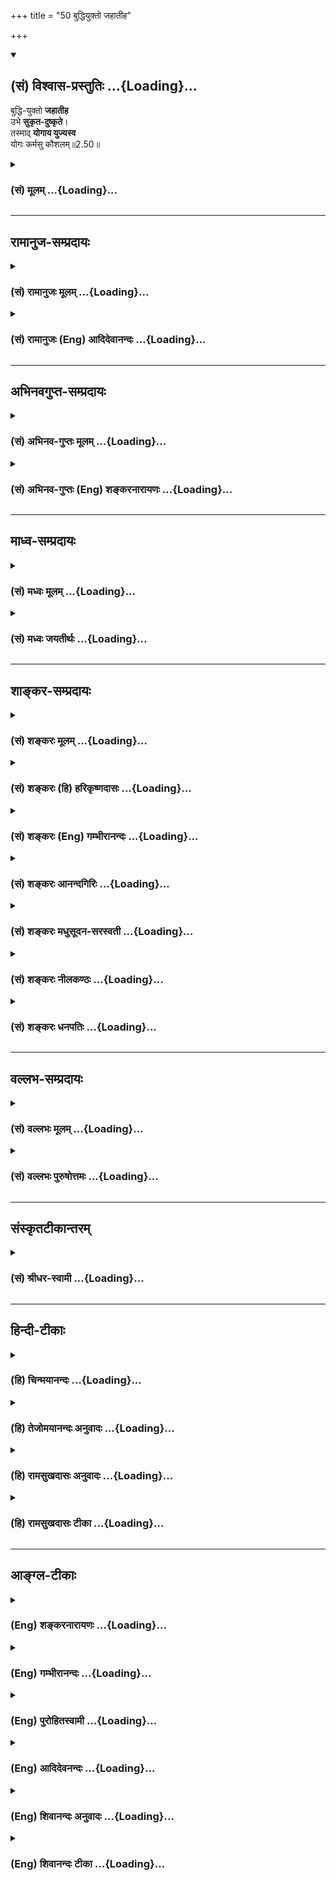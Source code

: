+++
title = "50 बुद्धियुक्तो जहातीह"

+++
<div class="js_include" newlevelforh1="2" title="(सं) विश्वास-प्रस्तुतिः" unfilled url="/purANam_vaiShNavam/mahAbhAratam/06-bhIShma-parva/03-bhagavad-gItA-parva/saMskRtam/vishvAsa-prastutiH/02_sAnkhya-yogaH_sarva-/50_buddhiyukto_jahAt.md">
<details open><summary><h2>(सं) विश्वास-प्रस्तुतिः ...{Loading}...</h2></summary>

बुद्धि-युक्तो **जहातीह**  
उभे **सुकृत-दुष्कृते**।  
तस्माद् **योगाय युज्यस्व**  
योगः कर्मसु कौशलम्॥2.50॥
</details>
</div>
<div class="js_include collapsed" newlevelforh1="3" title="(सं) मूलम्" unfilled url="/purANam_vaiShNavam/mahAbhAratam/06-bhIShma-parva/03-bhagavad-gItA-parva/saMskRtam/mUlam/02_sAnkhya-yogaH_sarva-/50_buddhiyukto_jahAt.md">
<details><summary><h3>(सं) मूलम् ...{Loading}...</h3></summary>

बुद्धियुक्तो जहातीह उभे सुकृतदुष्कृते।  
तस्माद्योगाय युज्यस्व योगः कर्मसु कौशलम्।।2.50।।
</details>
</div>


_________________
## रामानुज-सम्प्रदायः
<div class="js_include collapsed" newlevelforh1="3" title="(सं) रामानुजः मूलम्" unfilled url="/purANam_vaiShNavam/mahAbhAratam/06-bhIShma-parva/03-bhagavad-gItA-parva/saMskRtam/rAmAnujaH/mUlam/02_sAnkhya-yogaH_sarva-/50_buddhiyukto_jahAt.md">
<details><summary><h3>(सं) रामानुजः मूलम् ...{Loading}...</h3></summary>

।।2.50।। बुद्धियोगयुक्तः तु कर्म कुर्वाण उभे सुकृतदुष्कृते
अनादिकालसञ्चिते अनन्ते बन्धेहेतुभूते जहाति। तस्माद् उक्ताय बुद्धियोगाय
युज्यस्व। योगः कर्मसु कौशलं कर्मसु क्रियमाणेषु अयं बुद्धियोगः कौशलम्
अतिसामर्थ्यम् अतिसामर्थ्यसाध्यः इत्यर्थः।  

</details>
</div>
<div class="js_include collapsed" newlevelforh1="3" title="(सं) रामानुजः (Eng) आदिदेवानन्दः" unfilled url="/purANam_vaiShNavam/mahAbhAratam/06-bhIShma-parva/03-bhagavad-gItA-parva/saMskRtam/rAmAnujaH/english/AdidevAnandaH/02_sAnkhya-yogaH_sarva-/50_buddhiyukto_jahAt.md">
<details><summary><h3>(सं) रामानुजः (Eng) आदिदेवानन्दः ...{Loading}...</h3></summary>

2.50 He, who is established in evenness of mind in the performance of
actions, relinishes good and evil Karmas which have accumulated from
time immemorial causing bondage endlessly. Therefore acire this
aforesaid evenness of mind (Buddhi Yoga). Yoga is skill in action. That
is, this evenness of mind when one is engaged in action, is possible
through great skill, i.e., ability.

</details>
</div>


_________________
## अभिनवगुप्त-सम्प्रदायः
<div class="js_include collapsed" newlevelforh1="3" title="(सं) अभिनव-गुप्तः मूलम्" unfilled url="/purANam_vaiShNavam/mahAbhAratam/06-bhIShma-parva/03-bhagavad-gItA-parva/saMskRtam/abhinava-guptaH/mUlam/02_sAnkhya-yogaH_sarva-/50_buddhiyukto_jahAt.md">
<details><summary><h3>(सं) अभिनव-गुप्तः मूलम् ...{Loading}...</h3></summary>

।।2.52।। बुद्धियुक्त इति। उभे इति परस्परव्यभिचारं दर्शयति।
तस्माद्योगायेति। यथा हि सुकृतदुष्कृते नश्यतः +++(N दुष्कृते न नश्यतः)+++
तथाकरणमेव परमं कौशलमिति भावः।  

</details>
</div>
<div class="js_include collapsed" newlevelforh1="3" title="(सं) अभिनव-गुप्तः (Eng) शङ्करनारायणः" unfilled url="/purANam_vaiShNavam/mahAbhAratam/06-bhIShma-parva/03-bhagavad-gItA-parva/saMskRtam/abhinava-guptaH/english/shankaranArAyaNaH/02_sAnkhya-yogaH_sarva-/50_buddhiyukto_jahAt.md">
<details><summary><h3>(सं) अभिनव-गुप्तः (Eng) शङ्करनारायणः ...{Loading}...</h3></summary>

2.50 Buddhiyuktah etc. Both indicates the mutual exclusion \[of the good
and bad actions\]. Therefore \[strive\] for Yoga etc. : Working in that
manner alone constitutes the supreme proficiency, by \[working\] in
which manner the good action and the bad action perish. This is the idea
here.

</details>
</div>


_________________
## माध्व-सम्प्रदायः
<div class="js_include collapsed" newlevelforh1="3" title="(सं) मध्वः मूलम्" unfilled url="/purANam_vaiShNavam/mahAbhAratam/06-bhIShma-parva/03-bhagavad-gItA-parva/saMskRtam/madhvaH/mUlam/02_sAnkhya-yogaH_sarva-/50_buddhiyukto_jahAt.md">
<details><summary><h3>(सं) मध्वः मूलम् ...{Loading}...</h3></summary>

।।2.50।। ज्ञानफलमाह बुद्धियुक्त इति। सुकृतमप्यप्रियं मानुष्यादिफलं जहाति
न बृहत्फलमुपासनादिनिमित्तम्। न हास्य कर्म क्षीयते बृ.उ.1।4।15
अविदित्वाऽस्मिल्ँ लोके जुहोति यजते तपस्तप्यते बहूनि
वर्षसहस्राण्यन्तवदेवास्य तद्भवति बृ.उ.3।8।10 इत्यादिश्रुतिभ्यः। अतः
कर्मक्षयश्रुतिरज्ञानिविषया सर्वत्र। उभयक्षयश्रुतिरप्यनिष्टविषया।
नहीष्टपुण्यक्षये किञ्चित्प्रयोजनम्। न चेष्टनाशो ज्ञानिनो युक्तः।  
इष्टाश्च केचिद्विषयाः स यदि पितृलोककामो भवति सङ्कल्पादेवास्य पितरः
समुत्तिष्ठन्ति छां.उ.8।2।1प्रजापतेः सभां वेश्म प्रपद्ये यशोऽहं भवामि
ब्राह्मणानां छां.उ.8।14।1 स्त्रीभिर्वा यानैर्वा  
  
छां.उ.8।12।3 अस्माद्ध्येवात्मनो यद्यत्कामयते तत्तत्सृजते बृ.उ.1।4।15
कामान्नी कामरूप्यनुसञ्चरन् तै.उ.3।10।5 स एकधा भवति छां.उ.7।26।2
इत्यादिश्रुतिभ्यः। बहुत्वेऽप्यात्मसुखस्य पुनरिष्टत्वात्कर्मसुखेन विरोधः
अनुभवशक्तिश्चेश्वरप्रसादात् श्रुतेश्च।  
न च शरीरपातात् पूर्वमेव। स तत्र पर्येति छां.उ.8।12।3
एतमानन्दमयमात्मानमुपसंक्रम्य तै.उ.3।10।5 इत्याद्युत्तरत्र श्रवणात्। न
चैकीभूत एव ब्रह्मणा सः। मग्नस्य हि परेऽज्ञाने किं दुःखतरं भवेत्
इत्यादिनिन्दनान्मोक्षधर्मे। परिहारे पृथग्भोगाभिधानाच्च शुकादीनां
पृथग्दृष्टेश्चजगद्व्यापारवर्जं ब्र.सू.4।4।17
इत्यैश्वर्यमर्यादोक्तेश्चइदं ज्ञानमुपाश्रित्य मम साधर्म्यमागताः 14।3 इति
च। उपाधिनाशे नाशाच्च प्रतिबिम्बस्य।  
न चैकीभूतस्य पृथग्ज्ञाने मानं पश्यामः। आसं दुःखी नासमिति
ज्ञानविरोधाच्चेश्वरस्य। अनेन रूपेणेति च भेदाभावात्। न च प्रतिबिम्बस्य
बिम्बैक्यं लोके पश्यामः। उपाधिनाशे मानं वा। मग्नस्य हि परेऽज्ञाने इति
दुःखात्मकत्वोक्तेश्च। यावदात्मभावित्वात्৷৷. ब्र.सू.2।3।30
इत्युपाधिनित्यताभिधानाच्च। अतोऽनन्यवचनं प्रतीयमानमप्यौपचारिकम्।  
दृष्टाश्च ते भगवतो भिन्ना नारदेन। प्रतिशाखं च स एकधा छां.उ.7।26।2
इत्यादिषु भेदेन प्रतीयन्ते। विरोधे तु युक्तिमतामेव बलंवत्त्वम्।
युक्तयश्चात्रोक्ताःमग्नस्य हि इत्यादयः। अतो जले जलैकीभाववदेकीभावः। उक्तं
च यथोदकं शुद्धे शुद्धं कठो.4।15 यथा नद्यः मुं.उ.3।2।8 इत्यादौ।
तत्राप्यन्योन्यात्मत्वे वृद्ध्यसम्भवः। अस्ति चेषत्समुद्रेऽपि द्वारि।
महत्त्वादन्यत्रादृष्टिः। ता एवापो ददौ तस्य च ऋषिः शंसितव्रतः इति
महाकौर्मे। समर्थानां भेदज्ञानाच्च। नैव तत्प्राप्नुवन्त्येते
ब्रह्मेशानादयः सुराः। यत्ते पदं ते कैवल्यम् इति निषेधाच्च नारदीये।
सविचारश्च निर्णयः कृतो मोक्षवर्मेषु। बलवांश्च सविचारो निर्णयो
वाक्यमात्रात्।  
अतो यत्र नान्यत्पश्यति छां.7।24।1 इत्याद्यपि तदधीनसत्तादिवाचि। अन्यथा
कथमैश्वर्यादि स्यात्। न च तन्मायामयमित्युक्तम्। अन्यथा कथं तत्रैव स एकधा
इत्यादि ब्रूयात्। न चन ह वै सशरीरस्य छां.उ.8।12।1 इत्यादिविरोधः।
वैलक्षण्यात्तच्छरीराणाम्। अभौतिकानि हि तानि नित्योपाधिविनिर्मितानि
ईश्वरशक्त्या। तथा चोक्तम्शरीरं जायते तेषां षोडश्या कलयैव हि इति
नारायणरामकल्पे।  
वदन्ति च लौकिकाद्वैलक्षण्येऽभावशब्दंअप्रहर्षमनानन्दंसुखदुःखबाह्यः
इत्यादिषु। निरुक्त्यभावाच्च न तानि शरीराणि। तथा हि श्रुतिः
अशारीति्ँहितच्छरीरमभवत्। नहि तानि शीर्णानि भवन्तिसर्गेऽपि नोपजायन्ते
प्रलये न व्यथयन्ति च 14।2 इति वचनात्। साम्यात्प्रयोगः।
प्रयोगाच्चअनिन्द्रिया अनाहारा अनिष्पन्दाः
सुगन्धिनः। म.भा.12।337।29देहेन्द्रियासुहीनानां वैकुण्ठपुरवासिनाम्
भाग.7।1।34 इत्यादिदृष्टदेहेष्वेव। न चैषाऽन्या गौणी मुक्तिःबहुनाऽत्र
किमुक्तेन यावच्छ्वेतं न गच्छति। योगी तावन्न मुक्तः स्यादेष शास्त्रस्य
निर्णयः इत्यादित्यपुराणे तदन्यमुक्तिनिषेधात्।  
ये त्वत्रैव भगवन्तं विशन्ति तेऽपि पश्चात्तत्रैव यान्ति। योग्यत्वं चात्र
विवक्षितम्। युधिष्ठिरप्रश्ने इतरनिन्दनाच्च। सायुज्यं य ग्रहवत्।
तदुक्तेश्चभुञ्जते पुरुषं प्राप्य यथा देवग्रहादयः। तथा मुक्तावुत्तमायां
बाह्यान्भोगांस्तु भुञ्जते इति नारायणाष्टाक्षरकल्पे। अतोऽनिष्टस्यैव
वियोगः सोऽस्त्येव सर्वात्मना। अदुःखम्सर्वदुःखविवर्जिताः अशोकमहिम्।
बृ.उ.5।10यत्र गत्वा न शोचन्ति इत्यादिभ्यः विशेषवचनाभावाच्च।  
येषां त्वीषद्दृश्यते न सायुज्यं प्राप्ताः। सामीप्याद्येव तेषाम्। अतः
प्रारब्धकर्मशेषभावात्। तद्भुक्त्वा सायुज्यं गच्छन्ति।
तच्चोक्तम्सङ्कर्षणादयः सर्वे स्वाधिकारादनन्तरम्। प्रविशन्ति परं देवं
विष्णुं नास्त्यत्र संशयः इति व्यासयोगे। अतोऽनिष्टस्य सर्वात्मना
वियोगः। परब्रह्मत्वमिच्छामि परब्रह्मञ्जनार्दन इत्यादिना ब्रह्मादिभिरपि
प्रार्थितत्वात्। न मोक्षसदृशं किञ्चिदधिकं वा सुखं क्वचित्। ऋते
वैष्णवमानन्दं वाङ्मनोगोचरं महत् इत्यादेश्च। ब्रह्मादिपदादप्यधिकतमं सुखं
मोक्षं इति सिद्धम्। अतो योगाय युज्यस्व। ज्ञानोपायाय। तद्धि कर्मकौशलम्।  

</details>
</div>
<div class="js_include collapsed" newlevelforh1="3" title="(सं) मध्वः जयतीर्थः" unfilled url="/purANam_vaiShNavam/mahAbhAratam/06-bhIShma-parva/03-bhagavad-gItA-parva/saMskRtam/madhvaH/jayatIrthaH/02_sAnkhya-yogaH_sarva-/50_buddhiyukto_jahAt.md">
<details><summary><h3>(सं) मध्वः जयतीर्थः ...{Loading}...</h3></summary>

।।2.50।। बुद्धियुक्तः प्रेक्षावान् काम्यं सुकृतं दुष्कृतं च जह्यादिति
योगस्वरूपनिरूपणपरतां निराकर्तुमाह **ज्ञाने**ति। कथं कर्मणो
ज्ञानादतीवावरत्वमित्यतः काम्यकर्मिणः कृपणाः दीनाः इमं लोकं हीनतरं वा
विशन्ति मुं.उ.1।2।10 इत्युक्तम् तथापि कथं दूरेणावरमित्यपेक्षायां
कर्मफलाद्विलक्षणं ज्ञानफलमाहेत्यर्थः। प्रतीतेऽर्थेनुपपत्तिं तूत्तरत्र
दर्शयिष्यति। अत्र दुष्कृतवत्सुकृतस्यापि सर्वात्मना हानं प्रतीयते
तत्सङ्कोचेन व्याचष्टे **सुकृत**मिति। अप्रियं सुकृतं कीदृशं इत्यत आह 
**मानुष्ये**ति। व्यावर्त्यमाह **ने**ति। बृहत्  
  
प्राङ्मुक्तेर्ज्ञानादिगुणवृद्धिलक्षणं तदनन्तरं चानन्दवृद्धिरूपं फलं यस्य
तत् बृहत्फलं तथाभूतं सुकृतमेव नास्ति कारणाभावादित्यत आह **उपासने**ति।
आदिपदेन निवृत्तं कर्म। कुतः सङ्कोच इत्यत आह **न हास्ये**ति। यजते ददाति
तप्यतेऽनेनेति शेषः। अत्राविदित्वेति विशेषणाज्ज्ञानिनः सुकृताक्षयः
प्रतीयते। उत्तरत्र वाऽस्याः श्रुतेरुपयोगः। ननु नास्त्यकृतः कृतेन
मुं.उ.3।2।12 इत्यादिश्रवणात्सत्प्रतिपक्षा एताः श्रुतय इत्यत आह **अत**
इति। विशेषश्रुतेर्बलवत्त्वादिति भावः। श्रुतिः श्रवणम्। क्षीयन्ते चास्य
कर्माणि मुं.उ.2।2।8 इति ज्ञानिनोऽपि कर्मक्षयः प्रतीयत इति चेत् न
निरवकाशश्रुतिविरोधेनास्य दुष्कृतविषयत्वात्। तदा विद्वान्पुण्यपापे विधूय
मुं.उ.3।1।2 इति ज्ञानिनोऽपि उभयक्षयश्रुतिरस्तीत्यत आह **उभये**ति।
उक्तैव युक्तिः। युक्तिविरुद्धं च ज्ञानिनः सर्वसुकृतहानम्। तथा हि
उपासनादिजनितं सुकृतं ज्ञानिनः किमिष्टं उतानिष्टम्। आद्ये किं तदिच्छया
क्षीयते उत ज्ञानस्वभावात् आद्यं दूषयति **नही**ति। येन ज्ञानी
तत्क्षयमिच्छेत् इति शेषः। द्वितीयं निराकरोति **न चे**ति।
ज्ञानस्यापुरुषार्थताप्रसङ्गादिति भावः नान्त्यः अनिष्टत्वे कारणाभावात्।  
निष्फलत्वादनिष्टमित्यत आह **इष्टा**श्चेति। केचिदित्यलौकिकाः।
मुक्तावलौकिका विषया इष्टा भवन्ति। तत्प्राप्तिः सुकृतफलमिति भावः। मुक्तो
विषयानिच्छतीत्येतत्कुतः इत्यत आह  **स यदी**ति। यज्ञो यशस्वी।
ब्राह्मणानां सकाशात्। मुक्तो यद्यत्कामयते तत्कर्मास्मात्परमात्मनः सृजते।
इष्टविषयप्राप्तिः सुकृतफलमित्येतदपि अनया श्रुत्योच्यते। उपासनादिकमेव
ज्ञानी करोति। कृतेन वा सुकृतं न जायते इत्येतदप्यनया निराकृतम्। ननु
मुक्तः किमर्थं विषयानिच्छेत् न तावत्सुखार्थम्
ज्ञानेनावरणरूपाविद्यानिवृत्तौ आत्मनः स्वरूपसुखस्य व्यक्तत्वात्।
पृथक्सुखस्यानङ्गीकारात्। नापि दुःखनिवृत्त्यर्थम् अविद्यानिवृत्त्यैव
तत्सिद्धेरिति। मैवम् नाविद्यैवात्मस्वरूपावरणम् किन्त्वीश्वरेच्छाऽपि। तथा
च वक्ष्यति। तथा च ज्ञानेनाविद्यायां निवृत्तायामशेषानिष्टनिवृत्तिर्भवति।
स्वरूपसुखं च बहुतरं व्यज्यते। न तु सर्वम्। ज्ञानोत्तरमनुष्ठितेन
निवृत्तकर्मणा प्रसन्नः परमेश्वरो मुक्तौ विषयानुत्पाद्य तद्भोगेन
ज्ञानानभिव्यक्तमपि स्वरूपसुखं व्यक्तीकरोति। अत्र च भाष्यकृतैव तत्र तत्र
प्रमाणान्युक्तानि। अनेनैवाभिप्रायेण श्रुत्यादिषु
मुक्तैर्ज्ञानमात्रसाध्यत्वं ज्ञानकर्मसमुच्चयसाध्यत्वं चोच्यते। ननु
ज्ञानमात्रसाध्यं यत्स्वरूपसुखं तदेव बहुतरमस्ति अतः
कर्मसाध्यविषयभोगाभिव्यङ्ग्यसुखाङ्गीकारः किमर्थं इत्यत आह
**बहुत्वेऽपी**ति। कर्मसुखेऽङ्गीकृत इति शेषः। शरीरेन्द्रियरहितस्य
मुक्तस्य कथं विषयानुभवे शक्तिः इत्यत आह **अनुभवे**ति। तदुक्तंब्राह्मेण
जैमिनिः ब्र.सू.4।4।6 इति। किञ्च कामरूप्यनुसञ्चरन् तै.उ.3।10।5
इत्यादिलीलाविग्रहग्रहणश्रुतेश्च मुक्तस्य विषयानुभवो युज्यत इत्याह
**श्रुतेश्चे**ति।  
ननु यदेतदुदाहृतासु श्रुतिषु विषयेच्छादिकं श्रूयते
तच्चरमशरीरपातात्पूर्वकालीनं किं न स्यात् इत्यत आह **न चे**ति।
अस्माच्छरीरादुत्थाय ৷৷. स तत्र पर्येति छा.उ.8।12।3 अस्माल्लोकात्प्रेत्य
৷৷. एतमानन्दमयमात्मानं तै.उ.3।10।5 इत्याद्युत्तरत्र श्रवणात्। इत्यादीति
क्रियाविशेषणम्। अद्वैतवादिनस्त्वाहुः ब्रह्मैकमेव तत्त्वम्।
तदेवोपाधिभेदभिन्नं जीवभावं प्रतिपद्यते गगनमिव घटाद्युपाधिभिन्नं
घटाकाशादित्वम्। तत्र यस्य जीवस्य ज्ञानं उत्पन्नं स ब्रह्मणैकीभवति घटनाशे
इव महाकाशेनेति। तत्रैके जीवब्रह्मभेदस्योपाधेश्च मिथ्यात्वं मन्यन्ते।
अन्ये च सत्यत्वम्। यदा च स ज्ञानी ब्रह्मणैकीभूतस्तदा सकलस्य
क्रियाकारकलक्षणफलभेदस्य प्रविलयात्कुतो विषयभोगः यदर्थं सुकृतस्यावस्थानं
इति तद्दूषयति **न चे**ति। एवशब्देन भेदाभेदौ निराकरोति। परमात्मानमासाद्य
तद्भूता यतयोऽमलाः। अमृतत्वाय कल्पन्ते न निवर्तन्ति वा विभो
म.भा.12।301।78 इति भीष्मेण तस्मिन्भूतास्तद्भूता इत्यभिप्रायेणोक्ते
मुक्तास्तद्ब्रह्मैव भूता इत्यर्थान्तरमाशङ्क्य युधिष्ठिरेणआजन्ममरणं वा ते
स्मरन्त्युत वा वाऽनघ म.भा.12।301।80 इति विकल्प्य पृष्टम्। यदि ज्ञानिनो
मुक्तौ ब्रह्मणैकीभवन्ति तदैवं वाच्यम् किं ते संसारानुभूतं दुःखं स्मरन्ति
उत न इति। आद्यस्य दूषणमुक्तम् मोक्षे दोषो महानेषः प्राप्य सिद्धिं
गतानृषीन्। यदि तत्रैव विज्ञाने वर्तन्ते यतयः परे। म.भा.12।301।82 पूर्वं
सिद्धिं गतानृषीन्प्राप्य परेऽपि यतयो यदि तत्र मुक्त्तौ विज्ञाने
विज्ञानेन प्रागनुभूतदुःखस्मरणेन युक्ता वर्तन्ते तर्हि मोक्षे महानेषः
प्रसिद्धो दोष इति। दोषं च भाष्यकारः स्फुटीकरिष्यति। द्वितीयोऽपि दूषितः
**मग्नस्ये**ति। पूर्वानुभूतस्मरणाद्यभावे परेऽज्ञाने मग्नस्य चेतनस्य
दुःखतरं दुःखातिशयो न भवेत्किं भवेदेव। तदेवं मोक्षधर्मेऽस्य पक्षस्य
निन्दितत्वान्न ज्ञानी ब्रह्मणैकीभूत इत्यर्थः। ननु पूर्वपक्षस्थेन  
  
युधिष्ठिरेण निन्दितत्वेऽपि कथं भीष्माचार्येणोक्तमसत्स्यात् परिहारे
तदुक्तदोषस्योद्धारसम्भवादित्यत आह **परिहार** **इ**ति। न मयैतदुक्तं
किन्तु त्वमन्यथा गृहीत्वा दूषितवानसीत्याशयेन परिहारे भीष्मेण परमात्मनः
पृथक्त्वेन मुक्तानां भोगाभिधानाच्च न ज्ञानी ब्रह्मणैकीभूत इत्यर्थः। तथा
हि भीष्मवचनम् तथापि अत्रापि तत्त्वं परमं शृणु सम्यङ्मयेरितम्। ৷৷.
इन्द्रियाणि च बुध्यन्ते स्वदेहं देहिनो नृप।। करणान्यात्मनस्तानि सूक्ष्मः
पश्यति तैस्तु सः म.भा.12।301।8586 इति।। यद्यपीदं दुर्बोधं तथापि स्वः
स्वरूपभूतो देहो यस्य तं स्वदेहं परमात्मानं मुक्तमन्यान्देहान्विषयांश्च
मुक्तस्य इन्द्रियाणि बुध्यन्ते। किं तानि कर्तॄणि नेत्याह **करणानी**ति
कस्तर्हि पूर्वार्धस्यार्थः इत्यत उक्तम् **सूक्ष्म इति**। इतश्च न
ज्ञानिनो ब्रह्मैक्यमित्याह **शुकादीना**मिति। अनेन वाक्यत्रयेण
मुक्तानां ब्रह्मभेदे क्रमेण प्रत्यक्षानुमानागमा उपन्यस्ताः। तत्र
प्रत्यक्षं न बाधकम्। शुकादयो यद्यपि
ज्ञानिनस्तथापीदानीमविनष्टोपाधित्वात्तन्निमित्तभेदवत्तया दृश्यन्ते।
प्रारब्धकर्मक्षयादुपाधिनाशे ब्रह्मैव संवृता भूताः न पृथक् द्रक्ष्यन्त
इत्यत आह **उपाधिनाशे** **इ**ति। जीवास्तावद्ब्रह्मणः प्रतिबिम्बा इति
समर्थितम् तत्र यदि तदीयस्योपाधेर्नाशोऽङ्गीक्रियते तदा तेषां नाशः
प्रसज्यते। दर्पणाद्युपाधिनाशे मुखादिप्रतिबिम्बस्य नाशदर्शनादित्यर्थः।  
यच्चोक्तं शुकादयोऽविनष्टोपाधित्वाद्ब्रह्मणः पृथक् दृश्यन्त इति
तदसदित्याह **न चे**ति। वस्तुत एकीभूतस्योपाधिनाऽपि पृथक्ज्ञाने न मानं
पश्यामः। गगनादिदृष्टान्तस्यासम्मतत्वात् सत्योपाधिभेदमतस्य चेदं दूषणम्।
किञ्चोपाधिक एव जीवब्रह्मणोर्भेदः वास्तवं त्वैक्यमिति वदन्प्रष्टव्यः किं
ब्रह्म निर्दुःखं स्वरूपमेवानुसन्धत्ते न जीवगतं दुःखं तत्तु जीव
एवानुसन्धत्त इति पक्षः उत तदपीति। आद्यं दूषयति **न चैकीभूतस्ये**ति।
हस्तपादाद्युपाधिभेदेऽपि भोक्तुरेकत्वदर्शनादिति भावः। द्वितीयं निराकरोति
**आस**मिति लङत्र सर्वकालोपलक्षणार्थः। जीवरूपेण दुःख्यासं स्वरूपेण तु
नेति व्यवस्थयाऽनुसन्धानान्न विरोध इत्यत आह **अनेने**ति। इति च
युक्तमिति शेषः। कुतः इत्यत आह **भेदे**ति। उपाधेरभेदकत्वस्योक्तत्वादिति
भावः। अपरे तु ब्रह्मणैक्यमापन्नस्य मुक्तस्य पूर्वदुःखानुस्मरणमस्ति न वा
नेतिपक्षेमग्नस्य हि इत्युक्तो दोषः। आद्ये किमसौ पृथक् स्मरति उत
ब्रह्मात्मक एव। प्रथमस्य दूषणं **न चैकीभूतस्ये**ति द्वितीयस्य
**आसं** इत्यादीनि व्याचक्षते। अनेनमोक्षे दोषो महानेषः इत्युक्तो दोषः
प्रदर्शितो भवति। ननुउपाधिनाशे नाशाच्च प्रतिबिम्बस्य इति यदुक्तं तदसत्
भेदे हि बिम्बप्रतिबिम्बयोरेतत्स्यात्न चैवं किन्तु बिम्बमेव प्रतिबिम्बं
तदेवेदमिति प्रत्यभिज्ञानात्। नेक्षेतोद्यन्तमादित्यं नास्तं यान्तं कदाचन।
नोपरक्तं न वारिस्थं न मध्यनभसो गतम् मनुः4।38 इति स्मृतावुद्यदादाविव
वारिस्थ प्रतिबिम्बेऽपि आदित्यशब्दप्रयोगदर्शनात्। भेदस्तु
दर्पणाद्युपाधिकृतः। तथाचोपाधिनाशे भेद एव नश्यति प्रतिबिम्बस्य कुतो नाशः
एवं जीवस्यापीत्याशङ्क्य प्रत्यभिज्ञानं तावदसिद्धमित्याह **न चे**ति। न
पश्यामो न प्रत्यभिजानीमः प्रत्युत प्रत्यग्भावादिना तयोर्भेदमेव पश्याम
इति चार्थः। यच्चोक्तंजीवब्रह्मणोर्बिम्बप्रतिबिम्बयोरौपाधिको भेदः इति
तन्नास्माकमनिष्टम्। किन्तु परस्यैव। जीवोपाधिनाशे प्रमाणाभावेन
नित्यत्वात्तन्निमित्तस्यापि भेदस्य मुक्तौ स्थितेरित्याशयवानाह
**उपाधिनाश** इति। न पश्याम इत्यनुवर्तते। न केवलं उपाधिनाशे प्रमाणाभावः
किन्तु तन्नाशाङ्गीकारे बाधकमस्तीत्याह **मग्नस्ये**ति। उपाध्यभावे
स्मरणादिविलोपात्। न केवलमेतावत् उपाधिनित्यत्वे प्रमाणं चास्तीत्याह
**यावदि**ति। अस्तु तर्हि उदाहृतस्मृतिवाक्यं बिम्बप्रतिबिम्बयोरैक्ये
प्रमाणमित्यत आह **अत** इति प्रत्यक्षेण भेदस्य प्रतीयमानत्वात्।
प्रतीयमानमपीत्यनेन प्रत्यभिज्ञायामिव वचनस्वरूपेऽपि न विवादोऽस्तीत्याह
वारिस्थमिति। न परस्य मुख्यं सम्भवतीत्यनौपचारिकैः सह पाठेऽपि
बाधकवशादौपचारिकतब्रह्मज्ञानेन वा मुक्तिः इत्यादौ दृष्टमिति। एवंशुकादीनां
इत्युक्तं प्रत्यक्षमुपपादितम्।  
अधुनाऽऽस्तां तावदुपपादनसापेक्षं प्रत्यक्षं तन्निरपेक्षं चास्तीत्याह
**दृष्टा**श्चेति। ते निवृत्तसकलकर्माणो मुक्ताः। एतच्च मोक्षधर्मे
स्पष्टमुक्तम् प्राङ्मुक्तेश्वरभेदे स्मृतिरुदाहृता श्रुतिं चोदाहरति
**प्रतिशाखमि**ति। ननु भेद इवाभेदेऽपिपरेऽव्यये सर्व एकीभवन्ति
इत्यादिवाक्यानि सन्ति तत्कथं निर्णयः इत्यतः सामान्यन्यायं तावदाह
**विरोधे** त्विति। बलवद्विरोधेन दुर्बलं बाध्यते इति भावः। ततः किं
प्रकृते इत्यत आह **युक्तय** इति। **अत्र** भेदपक्षे उपलक्षणमेतत्।
प्रत्यक्षानुकूल्यं च भेदवाक्यानां प्राबल्याय ग्राह्यम्।
तर्ह्येकीभवन्तीत्यस्य का गतिः इत्यत आह **अत** इति। उभयत्रैकीभाववादेन
तद्वादिवाक्यं गृह्यते। स्थानैक्यविषयमैक्यवाक्यमित्यर्थः। इयं च  
  
रूढलक्षणेति न प्रयोजनमन्वेषणीयमिति दृष्टान्तोक्तिः। न केवलमियं
गतिर्न्यायप्राप्ता किन्तु श्रौती चेत्याह **उक्तं चे**ति।
उदकेऽप्यैक्यादसम्मतो दृष्टान्त इत्यत आह **तत्रापी**ति। नास्त्येव
समुद्रे वृद्धिरनुपलम्भादित्यत आह **अस्ती**ति। समुद्रेऽपि वृद्धिरिति
शेषः। अनुपलम्भस्यासिद्धिमाह **द्वारी**ति। नदीनां द्वारि दृश्यते चेति
शेषः। अन्यत्र कुतो न दृश्यते इत्यत आह **महत्त्वादि**ति
सामुद्रस्योदकस्य महत्त्वात्। न केवलं वृद्धिलिङ्गादनुमानादुदकभेदः सिद्धः
किं तर्हि प्रत्यक्षादपीत्याह **ता** इति। या इन्द्रकमण्डलोरादाय
स्वकमण्डलूदके क्षिप्तास्ता एवापस्तस्येन्द्रस्य ददौ वसिष्ठ इति
महाकौर्मवचनात्समर्थानां वसिष्ठादीनां जले भेददर्शनाच्च। भेदादर्शने विभज्य
कथं दद्यादिति। इतश्च मुक्तभेदवाक्यमेव प्रबलम् अभेदनिषेधात्मकत्वादित्याह
**नैवे**ति। कैवल्यं सर्वोत्तमत्वम्। इतोऽपि भेदपक्षो बलवानिति वक्तुमाह
 **से**ति। पूर्वोत्तरपक्षबलाबलचिन्ता विचारः। निर्णयो
जीवेशभेदावधारणम्। बहवः पुरुषा ब्रह्मन् इत्यादिनेति शेषः। न हि
भिन्नयोर्मुक्तावभेदः सम्भवतीति भावः। ततः किमित्यत आह **बलवानि**ति।
निर्णयश्चेति सम्बन्धः। वाक्यमात्रादेकीभवन्तीत्यादेः।  
कथं तर्हि यत्रेत्यादिभूमलक्षणमुच्यते इत्यत आह **अत** इति
सविचारनिर्णयविरोधादेव। विद्यमानस्याप्यन्यस्य भगवदधीनसत्तादित्ववाचि।
इतश्चैवमित्याह **अन्यथे**ति। यद्यन्यदेव न स्यात्तर्हि कथमीश्वरस्य
सर्वेश्वरत्वसार्वज्ञादिकं श्रुत्यादिसिद्धं स्यात् मायामयमेव
तच्छ्रुत्यादावुच्यते इत्यत आह **न चे**ति। बाधकान्तरमाह **अन्यथे**ति।
यदि भूमाऽद्वितीयः स्यात् कथं तर्हि तज्ज्ञानान्याच्चय स एकधा छां.उ.7।26।2
इत्यादिभेदे श्रुतिर्ब्रूयात् न तद्भ्रूमज्ञानफलम् किन्तु
सगुणविद्योपासनफलमित्यत उक्तम् **तत्रैवे**ति भूमप्रकरण एव। ननु नारदेन
श्वेतद्वीपे भगवतो भिन्ना दृष्टास्ते मुक्ता एव न भवन्ति सशरीरत्वात्
सशरीराणामपि मुक्तत्वाङ्गीकारे न ह वै सशरीरस्य सतः
प्रियाप्रिययोरपहतिरस्ति छां.उ.8।12।1 इत्यादिश्रुतिविरोध इत्यत आह  **न
चे**ति। कुतो नेत्यत आह  **वैलक्षण्या**दिति। किं
तदस्मदादिशरीरेभ्यस्तेषां वैलक्षण्यं इत्यत आह **अभौतिकानी**ति
अजडानीत्यर्थः। तर्हि किमात्मकानि इत्यत आह **नित्योपा**धीति।
विकारित्वाद्विनाशः स्यादित्यत उक्तम् **ईश्वरशक्त्ये**ति। कुत एतदित्यत
आह **तथा चे**ति। नित्योपाधिरेव षोडशी कला। एतदुक्तं भवति यच्छ्रुतौ
सशरीरस्य दुःखानपहतिवचनं तत्कर्माधीनजडशरीराभिप्रायम् श्वेतद्वीपे नारदेन
दृष्टानि तु शरीराणि चिन्मयानि जडान्यपि न कर्माधीनानि अतो न दुःखकारणानि।
तथा च न तेषां सशरीराणामपि मुक्तत्वे श्रुतिविरोध इति।  
यदि मुक्ताः सशरीरास्तर्हि कथं तेषु अशरीरं वा व सन्तं न प्रियाप्रिये
स्पृशतः छा.उ.8।12।1 इति शरीराभाववचनमित्यत आह **वदन्ति चे**ति।
लौकिकाद्वैलक्षण्ये सति तद्वदत्रापीति शेषः।
इतश्चाशरीरत्वोक्तिर्युक्तेत्याह **निरुक्ती**ति। निरुक्तिलभ्यार्थस्य
तत्राभावादित्यर्थः। काऽसौ निरुक्तिरित्यतः प्रक्रियासम्पादनगौरवपरिहाराय
श्रुतिमेव तत्परां दर्शयति **तथाही**ति। अशारि शीर्णमभवदिति
हेतोस्तच्छरीरशब्दमभवदित्यर्थः। कथं निरुक्तिलभ्योऽर्थस्तेषु नास्ति इत्यत
आह **नही**ति। एवं तर्हि कथं तेषुशरीरं जायते तेषां इति शरीरशब्दप्रयोगः
इत्यत आह **साम्यादि**ति। अस्मदादिशरीरैः करचरणादिमत्त्वसाम्याद्गौण
इत्यर्थः। कुतोऽयमशरीरशब्दस्याभिप्रायः सर्वथा विग्रहराहित्यमेव किन्न
स्यात् इत्यत आह **प्रयोगाच्चे**ति। नारदादिभिर्दृष्टदेहेष्वेव
मुक्तेष्वेतद्वाक्यद्वये देहाभावप्रयोगादन्यथाऽनुपपत्त्याऽयमर्थः सिद्धः। न
केवलं सम्भवमात्रेणेति चार्थः। इत्यादीति क्रियाविशेषणम्। प्रयोगादित्यनेन
सम्बध्यते। सन्तु नारदेन दृष्टाः श्वेतद्वीपवासिनो मुक्ताः तथापि नास्माकं
प्रत्यक्षविरोधः यत एतेषां श्वेतद्वीपप्राप्तिरूपा निर्गुणमुक्तेरन्या गौणी
मुक्तिः। निर्गुणायामेव मुक्तौ वयमैक्यं ब्रूम इत्यत आह **न चे**ति।
श्वेतद्वीपप्राप्तिव्यतिरिक्तमुक्तिनिषेधादियमेव मुक्तिरित्यर्थः।  
ननु शिशुपालादयः श्वेतद्वीपगमनेन विनैवात्र भगवन्तं प्रविश्य मुच्यन्ते
तत्कथमेतत् इत्यत आह **ये त्वि**ति। ते न तदा मुच्यन्ते इति शेषः। तर्हि
कदेत्यत आह **तेऽपी**ति। ततो मुच्यन्त इति शेषः। ननुकेचिदत्रैव मुच्यन्ते
इत्याद्युक्त्वामहाज्ञाना गच्छन्ति क्षीरसागरम् इति महायोग्यतावतामेव
श्वेतद्वीपगमनोक्तेः कथमयं नियमः इत्यत आह **योग्यत्व**मिति। अत्र निवास
इति शेषः। अस्ति सर्वेषां श्वेतद्वीपप्राप्तिः। महाज्ञानत्वलक्षणं  
  
योग्यत्वं त्वत्र निवासे विवक्षितमित्यर्थः। नन्विदं वाक्यं
श्वेतद्वीपप्राप्तिं विना सगुणमुक्तिर्नास्तीत्येतत्परम्
निर्गुणमुक्तिस्त्वन्याऽस्तीत्यत आह **युधिष्ठिरे**ति। सायुज्यं
तावत्प्रसिद्धम् सैव निर्गुणमुक्तिः तत्रात्मनो ब्रह्मणैकत्वमित्यत आह
**सायुज्यं चे**ति। यथा ग्रहस्य पुरुषान्तरं प्रविश्य भोगः तथा
मुक्तस्येश्वरं प्रविश्य भोग एव सायुज्यं न त्वैक्यमित्यर्थः। कुत एतत्
सायुज्यशब्दसामर्थ्यादागमवाक्याच्चेत्याह **तदुक्ते**श्चेति। उत्तमायां
मुक्तौ सायुज्यलक्षणायामीश्वरं प्रविश्येति शेषः। ईश्वरानन्दव्युदासाय 
**बाह्या**निति। बाह्येष्वपि विभागो वचनान्तरादवसेयः।
सुकृतमप्यप्रियमित्यादिनोक्तमर्थमुपसंहरति **अत** इति। यथा सुकृतत्यागे
सङ्कोचस्तथाऽनिष्टत्यागेऽप्यस्ति किमिति जिज्ञासायामाह **स** इति।
प्राचुर्याभिप्रायाण्येतानि वचनानि किं न स्युः इत्यत आह **विशेषे**ति।  
सङ्कर्षणादयः समष्टिजीवास्तावन्मुक्ताः तेषां च बललक्ष्मणादिरूपेषु दुःखं
दृश्यते तदेव विशेषप्रमाणमित्यत आह **येषा**मिति। न सायुज्यं प्राप्ताः न
मुक्ता इत्यर्थः। सायुज्ययोग्यानां तदभावे मुक्त्यभावात्। तेषां
मुक्तत्वोक्तेस्तर्हि का गतिः इत्यत आह **सामीप्यादी**ति। मुक्तत्वोक्तौ
बीजमिति शेषः। कुतस्ते न मुक्ताः इत्यत आह **अत** इति।
दुःखदर्शनात्तद्धेतुभूतप्रारब्धकर्मभावान्न मुक्ताः। कदा तर्हि मुच्यन्ते
इत्यत आह **तदि**ति। अत्रागमसम्मतिमाह **तच्चोक्त**मिति।
सोऽस्त्येवेत्याद्युक्तमुपसंहरति  **अत** इति। तत्किमनिष्टनिवृत्तिमात्रं
मुक्तिः इत्यतोऽनुमानागमाभ्यां परमसुखं चेत्याह **परब्रह्मत्व**मिति।
मुक्तत्वं ब्रह्मादिभिर्दुःखहीनैरपि मोक्षे सक्तिस्तुत्यर्थमेतदिति न
ब्रह्मण एकान्तित्वविरोधः। समासान्तविधेरनित्यत्वाद्वाङ्मनोगोचरं
इत्युक्तम्। महत् इत्येतत्सुखं इत्यनेन सम्बध्यते।
**ब्रह्मादिपदादप्यधिकतममि**ति। ब्रह्मणो ब्रह्मपदादप्यधिकं शेषस्य
शेषपदादप्यधिकमित्यादि ज्ञेयम्।  
एवं ज्ञानफलप्रदर्शनत्वेन पूर्वार्धो व्याख्यातः। उक्तविधया
योगस्वरूपनिरुपणपरः किं न स्यात् इत्यतोऽस्मदुक्तार्थे तृतीयपादसङ्गतेः
अन्यथा तदसङ्गतेरित्यभिप्रेत्य तं पठति **अत** इति। न
दूरस्थहेतुपरामर्शोऽयमिति ज्ञापयितुं तस्मादिति पठितव्येअतः इत्युक्तम्।
ज्ञानस्य महाफलत्वात् **योगाय युज्यस्वे**ति कथं हेतुहेतुमद्भाव
इत्यतोयोगाय इत्येतद्व्याचष्टे **ज्ञाने**ति। ननुसमत्वं योग उच्यते 2।48
इति योगो व्याख्यातःयोगः कर्मसु कौशलम् इति पुनर्व्याख्यायते इत्यतः
स्तुतिरियं योगस्य क्रियत इति भावेनाह **तद्धी**ति। तद्योग इति शेषः।  

</details>
</div>


_________________
## शाङ्कर-सम्प्रदायः
<div class="js_include collapsed" newlevelforh1="3" title="(सं) शङ्करः मूलम्" unfilled url="/purANam_vaiShNavam/mahAbhAratam/06-bhIShma-parva/03-bhagavad-gItA-parva/saMskRtam/shankaraH/mUlam/02_sAnkhya-yogaH_sarva-/50_buddhiyukto_jahAt.md">
<details><summary><h3>(सं) शङ्करः मूलम् ...{Loading}...</h3></summary>

।।2.50।।  
  
**बुद्धियुक्तः** कर्मसमत्वविषयया बुद्ध्या युक्तः बुद्धियुक्तः सः
**जहाति** परित्यजति **इह** अस्मिन् लोके उभे **सुकृतदुष्कृते**
पुण्यपापे सत्त्वशुद्धिज्ञानप्राप्तिद्वारेण यतः **तस्मात्**
समत्वबुद्धि**योगाय युज्यस्व** घटस्व। **योगो** हि **कर्मसु कौशलम्**
स्वधर्माख्येषु कर्मसु वर्तमानस्य या सिद्ध्यसिद्ध्योः समत्वबुद्धिः
ईश्वरार्पितचेतस्तया तत् कौशलं कुशलभावः। तद्धि कौशलं यत्
बन्धनस्वभावान्यपि कर्माणि समत्वबुद्ध्या स्वभावात् निवर्तन्ते।
तस्मात्समत्वबुद्धियुक्तो भव त्वम्।।  
यस्मात्  
  

</details>
</div>
<div class="js_include collapsed" newlevelforh1="3" title="(सं) शङ्करः (हि) हरिकृष्णदासः" unfilled url="/purANam_vaiShNavam/mahAbhAratam/06-bhIShma-parva/03-bhagavad-gItA-parva/saMskRtam/shankaraH/hindI/harikRShNadAsaH/02_sAnkhya-yogaH_sarva-/50_buddhiyukto_jahAt.md">
<details><summary><h3>(सं) शङ्करः (हि) हरिकृष्णदासः ...{Loading}...</h3></summary>

।।2.50।। समत्वबुद्धिसे युक्त होकर स्वधर्माचरण करनेवाला पुरुष जिस फलको
पाता है वह सुन  
  
समत्वयोगविषयक बुद्धिसे युक्त हुआ पुरुष अन्तःकरणकी शुद्धिके और
ज्ञानप्राप्तिके द्वारा सुकृतदुष्कृतको पुण्यपाप दोनोंको यहीं त्याग देता
है इसी लोकमें कर्मबन्धनसे मुक्त हो जाता है। इसलिये तू समत्वबुद्धिरूप
योगकी प्राप्तिके लिये यत्न कर चेष्टा कर।  
क्योंकि योग ही तो कर्मोंमें कुशलता है अर्थात् स्वधर्मरूप कर्ममें लगे हुए
पुरुषका जो ईश्वरसमर्पित बुद्धिसे उत्पन्न हुआ सिद्धिअसिद्धिविषयक समत्वभाव
है वही कुशलता है।  
यही इसमें कौशल है कि स्वभावसे ही बन्धन करनेवाले जो कर्म हैं वे भी समत्व
बुद्धिके प्रभावसे अपने स्वभावको छोड़ देते हैं अतः तू समत्वबुद्धिसे युक्त
हो।  

</details>
</div>
<div class="js_include collapsed" newlevelforh1="3" title="(सं) शङ्करः (Eng) गम्भीरानन्दः" unfilled url="/purANam_vaiShNavam/mahAbhAratam/06-bhIShma-parva/03-bhagavad-gItA-parva/saMskRtam/shankaraH/english/gambhIrAnandaH/02_sAnkhya-yogaH_sarva-/50_buddhiyukto_jahAt.md">
<details><summary><h3>(सं) शङ्करः (Eng) गम्भीरानन्दः ...{Loading}...</h3></summary>

2.50 Listen to the result that one possessed of the wisdom of eanimity
attains by performing one's own duties: Buddhi-yuktah, possessed of
wisdom, possessed of the wisdom of eanimity; since one jahati, rejects;
iha, here, in this world; ubhe, both; sukrta-duskrte, virtue and vice
(righteousness and unrighteousness), through the purification of the
mind and acisition of Knowledge; tasmat, therefore; yujyasva, devote
yourself; yogaya, to (Karma-) yoga, the wisdom of eanimity. For Yoga is
kausalam, skilfulness; karmasu, in action. Skilfulness means the
attitude of the skilful, the wisdom of eanimity with regard to one's
success and failure while engaged in actions (karma) called one's own
duties (sva-dharma) with the mind dedicated to God. That indeed is
skilfulness which, through eanimity, makes actions that by their very
nature bind give up their nature! Therefore, be you devoted to the
wisdom of eanimity.

</details>
</div>
<div class="js_include collapsed" newlevelforh1="3" title="(सं) शङ्करः आनन्दगिरिः" unfilled url="/purANam_vaiShNavam/mahAbhAratam/06-bhIShma-parva/03-bhagavad-gItA-parva/saMskRtam/shankaraH/AnandagiriH/02_sAnkhya-yogaH_sarva-/50_buddhiyukto_jahAt.md">
<details><summary><h3>(सं) शङ्करः आनन्दगिरिः ...{Loading}...</h3></summary>

।।2.50।। पूर्वोक्तसमत्वबुद्धियुक्तस्य स्वधर्मानुष्ठाने प्रवृत्तस्य किं
स्यादित्याशङ्क्याह **समत्वेति।** बुद्धियुक्तः स्वधर्माख्यं
कर्मानुतिष्ठन्निति शेषः। बुद्धियोगस्य फलवत्त्वे फलितमाह **तस्मादिति।**
पूर्वार्धं व्याचष्टे **बुद्धीत्यादिना।** ननु समत्वबुद्धिमात्रान्न
पुण्यपापनिवृत्तिर्युक्ता परमार्थदर्शनवतस्तन्निवृत्तिप्रसिद्धेरिति तत्राह
**सत्त्वेति।** उत्तरार्धं व्याचष्टे **तस्मादिति।** स्वधर्ममनुतिष्ठतो
यथोक्तयोगार्थं किमर्थं मनो योजनीयमित्याशङ्क्याह **योगो हीति।** तर्हि
यथोक्तयोगसामर्थ्यादेव दर्शितफलसिद्धेरनास्था स्वधर्मानुष्ठाने
प्राप्तेत्याशङ्क्याह **स्वधर्माख्येष्विति।** ईश्वरार्पितचेतस्तया
कर्मसु वर्तमानस्यानुष्ठाननिष्ठस्य या यथोक्ता बुद्धिस्तत्तेषु कौशलमिति
योजना। कर्मणां बन्धस्वभावत्वात्तदनुष्ठाने बन्धानुबन्धः स्यादित्याशङ्क्य
कौशलमेव विशदयति **तद्धीति।** समत्वबुद्धेरेवं फलत्वे स्थिते
फलितमुपसंहरति **तस्मादिति।  
**

</details>
</div>
<div class="js_include collapsed" newlevelforh1="3" title="(सं) शङ्करः मधुसूदन-सरस्वती" unfilled url="/purANam_vaiShNavam/mahAbhAratam/06-bhIShma-parva/03-bhagavad-gItA-parva/saMskRtam/shankaraH/madhusUdana-sarasvatI/02_sAnkhya-yogaH_sarva-/50_buddhiyukto_jahAt.md">
<details><summary><h3>(सं) शङ्करः मधुसूदन-सरस्वती ...{Loading}...</h3></summary>

।।2.50।। एवं बुद्धियोगाभावे दोषमुक्त्वा तद्भावे गुणमाह इह कर्मसु
बुद्धियुक्तः समत्वबुद्ध्या युक्तो जहाति परित्यजति उभे सुकृतदुष्कृते
पुण्यपापे सत्त्वशुद्धिज्ञानप्राप्तिद्वारेण। यस्मादेवं
तस्मात्समत्वबुद्धियोगाय त्वं युज्यस्व घटस्य उद्युक्तो भव।  
  
यस्मादीदृशः समत्वबुद्धियोग ईश्वरार्पितचेतसः कर्मसु प्रवर्तमानस्य कौशलं
कुशलभावः यद्बन्धहेतूनामपि कर्मणां तदभावो  
  
मोक्षपर्यवसायित्वं च तन्महत्कौशलम्। समत्वबुद्धियुक्तः कर्मयोगः
कर्मात्मापि सन् दुष्कर्मक्षयं करोतीति महाकुशलः त्वं तु न कुशलो
यतश्चेतनोऽपि सन्सजातीयदुष्टक्षयं न करोषीति व्यतिरेकोऽत्र ध्वनितः। अथवा
इह समत्वबुद्धियुक्ते कर्मणि कृते सति सत्त्वशुद्धिद्वारेण बुद्धियुक्तः
परमात्मसाक्षात्कारवान्सन् जहात्युभे सुकृतदुष्कृते
तस्मात्समत्वबुद्धियुक्ताय कर्मयोगाय युज्यस्व। यस्मात्कर्मसु मध्ये
समत्वबुद्धियुक्तः कर्मयोगः कौशलं कुशलः। दुष्टकर्मनिवारणचतुर इत्यर्थः।  

</details>
</div>
<div class="js_include collapsed" newlevelforh1="3" title="(सं) शङ्करः नीलकण्ठः" unfilled url="/purANam_vaiShNavam/mahAbhAratam/06-bhIShma-parva/03-bhagavad-gItA-parva/saMskRtam/shankaraH/nIlakaNThaH/02_sAnkhya-yogaH_sarva-/50_buddhiyukto_jahAt.md">
<details><summary><h3>(सं) शङ्करः नीलकण्ठः ...{Loading}...</h3></summary>

।।2.50।। किञ्च **बुद्धीति।** बुद्धियुक्तः समत्वबुद्धियुक्तः योगाय
समत्वबुद्धियोगाय युज्यस्व घटस्व। योगः सिद्ध्यसिद्ध्योः समत्वबुद्धिः
कर्मसु बन्धकेष्वपि कौशलं बन्धनिवर्तकत्वसंपादनम्। ननु बुद्धियुक्तः
कर्मभिर्दुष्कृतं  
  
त्यजतुधर्मेण पापमपनुदति इति श्रुतेः सुकृतं तु
सजातीयत्वात्तैर्दुष्परिहरमिति कथमुभे सुकृतदुष्कृते जहातीत्युच्यते
सत्वशुद्धिज्ञानोत्पत्तिद्वारेति प्राञ्चः। अर्वाञ्चस्तु
दुष्कृतत्यागमुक्तरीत्याभ्युपेत्य फलत्यागात्सुकृतत्यागोऽपि कर्मयोगिनो
भवति। दुष्कृतफलवन्मोक्षप्रतिबन्धकतत्फलस्यानुत्पादात्। यत्तु
आपस्तम्बोक्ताम्रवृक्षनिदर्शनेन नान्तरीयकं सुकृतफलमुक्तं न
तत्फलत्वेनोपपद्यते नान्तरीयकत्वादेव। तस्मात्फलद्वारा मोक्षप्रतिबन्धके
क्रियमाणे एव सुकृतदुष्कृते कर्मयोगी जहाति ज्ञानी तु संचिते अपि ते
जहातीति तयोर्विशेषे इत्याहुः।  

</details>
</div>
<div class="js_include collapsed" newlevelforh1="3" title="(सं) शङ्करः धनपतिः" unfilled url="/purANam_vaiShNavam/mahAbhAratam/06-bhIShma-parva/03-bhagavad-gItA-parva/saMskRtam/shankaraH/dhanapatiH/02_sAnkhya-yogaH_sarva-/50_buddhiyukto_jahAt.md">
<details><summary><h3>(सं) शङ्करः धनपतिः ...{Loading}...</h3></summary>

।।2.50।। काम्यकर्मणोऽवरत्वमुक्त्वा निष्काम कर्मणः श्रैष्ठ्यमाह
समत्वबुद्धियुक्तः सत्त्वशुद्धिज्ञानप्राप्तिद्वारेणोभे पुण्यपापे त्यजति
साङ्ख्यबुद्धिर्युक्त इति वा तस्माद्योगाय समत्वलक्षणकर्मयागानुष्टानार्थ
षटस्व ज्ञानयोगप्राप्त्यर्थमिति वा। यस्माद्योगः समत्वलक्षणः कर्मसु
सर्वेषु कौशलं बन्धकानामपि तेषामीश्वरार्पितचेतस्तया
मोक्षपरत्वसंपादनचातुर्यं ज्ञानयोग इति वा। अस्मिन्पक्षे कर्मसु
ज्ञानप्रतिबन्धकेषु फलाभिसंधिं विहाय ज्ञानलाभचातुर्यमिति व्याख्येयम्।
तस्मात्समत्वयुक्तो भवेत्यर्थः।  

</details>
</div>


_________________
## वल्लभ-सम्प्रदायः
<div class="js_include collapsed" newlevelforh1="3" title="(सं) वल्लभः मूलम्" unfilled url="/purANam_vaiShNavam/mahAbhAratam/06-bhIShma-parva/03-bhagavad-gItA-parva/saMskRtam/vallabhaH/mUlam/02_sAnkhya-yogaH_sarva-/50_buddhiyukto_jahAt.md">
<details><summary><h3>(सं) वल्लभः मूलम् ...{Loading}...</h3></summary>

।।2.50।। एतद्बुद्धियोगयुक्त एव निर्द्वन्द्वो भवतीत्याह बुद्धियुक्त इति।
उभे पुण्यपापे स्वर्णलोहबन्धनतुल्ये इहैव जहाति। तस्माद्योगायोक्तस्वरूपाय
युक्तो भव। योगो हि कर्मसु कौशलं निर्बन्धनतावृत्तिसाधनमिति।
गुणाविष्करणम्।  

</details>
</div>
<div class="js_include collapsed" newlevelforh1="3" title="(सं) वल्लभः पुरुषोत्तमः" unfilled url="/purANam_vaiShNavam/mahAbhAratam/06-bhIShma-parva/03-bhagavad-gItA-parva/saMskRtam/vallabhaH/puruShottamaH/02_sAnkhya-yogaH_sarva-/50_buddhiyukto_jahAt.md">
<details><summary><h3>(सं) वल्लभः पुरुषोत्तमः ...{Loading}...</h3></summary>

  
  
।।2.50।। नन्वेवं बुद्धौ किं स्यात् इत्याशङ्क्याह बुद्धियुक्त इति।
बुद्ध्या युक्त इहैव उभे सुकृतदुष्कृते जहाति। अयमर्थः मयि बुद्ध्या युक्त
इह अस्मिन्नेव जन्मनि सुकृतफलं स्वर्गादि दुष्कृतफलं नरकं तत्साधने
सुकृतदुष्कृते त्यजति। सुकृतमुत्तमफलार्थं करोमि दुष्कृतं भ्रमाज्जातं
तत्फलभोगो मम भविष्यतीति न विचारयति। किन्तु यथा ईश्वरः प्रेरयति तथा
करोमीति करोति तेन भक्तसाधनत्वं भवतीत्यर्थः। यस्माद्बुद्ध्याऽहं प्रसन्नः
सन् भक्तिं ददामि तस्मात्त्वं योगाय म इति शेषः युज्यस्व यत्नं कुरु। ननु
योगोऽपि कृतिसाध्यत्वात् कर्म एवेति पूर्वोक्तमध्यपातित्वात् किं योगेन
इत्यत आह योग इति। कर्मसु कौशलं चातुर्यम् योग इत्यर्थः।
मन्निष्ठत्वान्मद्दर्शनार्थं मनःस्थिरीकरणसाधकत्वाच्चातुर्यम्।
साक्षाद्भक्त्यधिकारफलानि वा। मदाज्ञया कर्मकरणं योगः। एतदेव कर्मसु
चातुर्यं यत्कृत्वाऽपि भक्तिसाधने प्रवेशनीयं तादृशो योग उत्तम इति। इदानीं
तदधिकाराभावात्तथोपदिशति। अन्यथाकर्मसु इति पदं व्यर्थं स्यात्।  
  
  
  

</details>
</div>


_________________
## संस्कृतटीकान्तरम्
<div class="js_include collapsed" newlevelforh1="3" title="(सं) श्रीधर-स्वामी" unfilled url="/purANam_vaiShNavam/mahAbhAratam/06-bhIShma-parva/03-bhagavad-gItA-parva/saMskRtam/shrIdhara-svAmI/02_sAnkhya-yogaH_sarva-/50_buddhiyukto_jahAt.md">
<details><summary><h3>(सं) श्रीधर-स्वामी ...{Loading}...</h3></summary>

।।2.50।। बुद्धियोगयुक्तस्तु श्रेष्ठ इत्याह **बुद्धीति।** सुकृतं
स्वर्गादिप्रापकम् दुष्कृतं निरयादिप्रापकम् ते उभे इहैव जन्मनि
परमेश्वरप्रसादेन जहाति त्यजति। तस्माद्योगाय तदर्थाय कर्मयोगाय युज्यस्व
घटस्व। यतः कर्मसु यत्कौशलं बन्धकानामपि तेषामीश्वराराधनेन
मोक्षपरत्वसंपादनचातुर्यं स एव योगः।  

</details>
</div>


_________________
## हिन्दी-टीकाः
<div class="js_include collapsed" newlevelforh1="3" title="(हि) चिन्मयानन्दः" unfilled url="/purANam_vaiShNavam/mahAbhAratam/06-bhIShma-parva/03-bhagavad-gItA-parva/hindI/chinmayAnandaH/02_sAnkhya-yogaH_sarva-/50_buddhiyukto_jahAt.md">
<details><summary><h3>(हि) चिन्मयानन्दः ...{Loading}...</h3></summary>

।।2.50।। भावनाओं की दुर्बलताओं से ऊपर उठकर जो पुरुष समत्व बुद्धियुक्त हो
जाता है वह पाप और पुण्य दोनों के बन्धनों से मुक्त हो जाता है। पाप और
पुण्य मन की धारणायें हैं और उनकी प्रतिक्रियाएँ मन पर वासनाओं के रूप में
अंकित होती हैं। मनरूपी विक्षुब्ध समुद्र के साथ जो व्यक्ति तादात्म्य नहीं
करता वह वासनाओं की ऊँचीऊँची तरंगों के द्वारा न तो ऊपर फेंका जायेगा और न
नीचे ही डुबोया जायेगा। यहाँ वर्णित मन का बुद्धि के साथ युक्त होना ही
बुद्धियुक्त शब्द का अर्थ है।  
इस सम्पूर्ण प्रकरण में गीता का मानव मात्र को आह्वान है कि वह केवल
इन्द्रियों के विषय स्थूल देह और मन के स्तर पर ही न रहे जो उसके
व्यक्तित्व का बाह्यतम पक्ष है। इनसे सूक्ष्मतर बुद्धि का उपयोग कर उसको
अपने वास्तविक पुरुषत्व को व्यक्त करना चाहिये। प्राणियों की सृष्टि में
केवल बौद्धिक क्षमताओं के कारण ही मनुष्य को सर्वोच्च स्थान प्राप्त है। जब
तक मनुष्य प्रकृति के इस विशिष्ट उपहार का सम्यक् प्रकार से उपयोग नहीं
करता तब तक वह अपने मनुष्यत्व के अधिकार से वंचित ही रह जाता है।  
अर्जुन से मानसिक उन्माद त्यागकर वीर पुरुष के समान परिस्थितियों का स्वामी
बनकर रहने के लिये भगवान् कहते हैं। उस समय अर्जुन इतना भावुक और दुर्बल हो
गया था कि वह अपनी व अन्यों के शारीरिक सुरक्षा की चिन्ता करने लगा था।
विकास की सीढ़ी पर मनुष्यत्व को प्राप्त कर जो अपनी विशेष क्षमताओं का
पूर्ण उपयोग करता है वही व्यक्ति जन्म जन्मान्तरों में अर्जित वासनाओं के
बन्धन से मुक्त हो जाता है। इसलिये तुम योग से युक्त हो जाओ यह भगवान्
श्रीकृष्ण का उपदेश है। इसके पूर्व समत्व को योग कहा गया था। अब इस सन्दर्भ
में व्यासजी योग की और विशद परिभाषा देते हैं कि कर्म में कुशलता योग है।  
किसी भी विषय के शास्त्रीय ग्रन्थ में यदि भिन्नभिन्न अध्यायों में एक ही
शब्द की विभिन्न परिभाषायें दी गई हों तो समझने में कठिनाई और भ्रांति
होगी। फिर धर्म के इस शास्त्रीय ग्रन्थ में एक ही शब्द की विभिन्न
परिभाषायें कैसे बताई हुई हैं उपर्युक्त परिभाषा को ठीक से समझने पर इस
समस्या का स्वयं समाधान हो जायेगा। योग की पूर्वोक्त परिभाषा यहाँ भी
संग्रहीत है अन्यथा मन के समभाव का अर्थ अकर्मण्यता एवं शिथिलता उत्पन्न
करने वाली मन की समता को ही कोई समझ सकता है। इस श्लोक में ऐसी त्रुटिपूर्ण
धारणा को दूर करते हुये कहा गया है कि समस्त प्रकार के द्वन्द्वों में मन
के सन्तुलन को न खोकर कुशलतापूर्वक कर्म करना ही कम्र्ायोग है।  
इस श्लोक के स्पष्टीकरण से श्रीकृष्ण का उद्देश्य ज्ञात होता है कि कर्मयोग
की भावना से कर्म करने पर वासनाओं का क्षय होता है। वासनाओं के दबाव से ही
मन में विक्षेप उठते हैं। किन्तु वासना क्षय के कारण मन स्थिर और शुद्ध
होकर मनन निदिध्यासन और आत्मानुभूति के योग्य बन जाता है।  
योग शब्द का इस अथ मेंर् प्रयोग कर व्यास जी हमारे मन में उसके प्रति
व्याप्त भ्राँति को दूर कर देते हैं।  
  
समत्व भाव एवं कर्म में कुशलता की क्या आवश्यकता है उत्तर में कहते हैं  

</details>
</div>
<div class="js_include collapsed" newlevelforh1="3" title="(हि) तेजोमयानन्दः अनुवादः" unfilled url="/purANam_vaiShNavam/mahAbhAratam/06-bhIShma-parva/03-bhagavad-gItA-parva/hindI/tejomayAnandaH/anuvAdaH/02_sAnkhya-yogaH_sarva-/50_buddhiyukto_jahAt.md">
<details><summary><h3>(हि) तेजोमयानन्दः अनुवादः ...{Loading}...</h3></summary>

।।2.50।। समत्वबुद्धि युक्त पुरुष यहां (इस जीवन में) पुण्य और पाप इन
दोनों कर्मों को त्याग देता है; इसलिये तुम योग से युक्त हो जाओ। कर्मों
में कुशलता योग है।।  
  

</details>
</div>
<div class="js_include collapsed" newlevelforh1="3" title="(हि) रामसुखदासः अनुवादः" unfilled url="/purANam_vaiShNavam/mahAbhAratam/06-bhIShma-parva/03-bhagavad-gItA-parva/hindI/rAmasukhadAsaH/anuvAdaH/02_sAnkhya-yogaH_sarva-/50_buddhiyukto_jahAt.md">
<details><summary><h3>(हि) रामसुखदासः अनुवादः ...{Loading}...</h3></summary>

।।2.50।। बुद्धि-(समता) से युक्त मनुष्य यहाँ जीवित अवस्थामें ही पुण्य और
पाप दोनोंका त्याग कर देता है। अतः तू योग-(समता-) में लग जा, क्योंकि योग
ही कर्मोंमें कुशलता है।

</details>
</div>
<div class="js_include collapsed" newlevelforh1="3" title="(हि) रामसुखदासः टीका" unfilled url="/purANam_vaiShNavam/mahAbhAratam/06-bhIShma-parva/03-bhagavad-gItA-parva/hindI/rAmasukhadAsaH/TIkA/02_sAnkhya-yogaH_sarva-/50_buddhiyukto_jahAt.md">
<details><summary><h3>(हि) रामसुखदासः टीका ...{Loading}...</h3></summary>

*।।2.50।।***व्याख्या--'बुद्धियुक्तो जहातीह उभे
सुकृतदुष्कृते'--**समतायुक्त मनुष्य जीवित अवस्थामें ही पुण्य-पापका त्याग
कर देता है अर्थात् उसको पुण्य-पाप नहीं लगते, वह उनसे रहित हो जाता है।
जैसे संसारमें पुण्य-पाप होते ही रहते हैं, पर सर्वव्यापी परमात्माको वे
पुण्य-पाप नहीं लगते, ऐसे ही जो समतामें निरन्तर स्थित रहता है, उसको
पुण्यपाप नहीं लगते (गीता 2। 38)।  
समता एक ऐसी विद्या है जिससे मनुष्य संसारमें रहता हुआ ही संसारसे सर्वथा
निर्लिप्त रह सकता है। जैसे कमलका पत्ता जलसे ही उत्पन्न होता है, और जलमें
ही रहता है, पर वह जलसे लिप्त नहीं होता, ऐसे ही समतायुक्त पुरुष संसारमें
रहते हुए भी संसारसे निर्लिप्त रहता है। पुण्य-पाप उसका स्पर्श नहीं करते
अर्थात् वह पुण्य-पापसे असङ्ग हो जाता है।  
वास्तवमें यह स्वयं (चेतन-स्वरूप) पुण्य-पापसे रहित ही। केवल असत्
पदार्थों--शरीरादिके साथ सम्बन्ध जोड़नेसे ही पुण्य-पाप लगते हैं। अगर यह
असत् पदार्थोंके साथ सम्बन्ध न जोड़े, तो यह आकाशकी तरह निर्लिप्त रहेगा,
इसको पुण्य-पापनहीं लगेंगे।  
**'तस्माद्योगाय युज्यस्व'--**इसलिये तुम योगमें लग जाओ अर्थात् निरन्तर
समतामें स्थित रहो। वास्तवमें समता तुम्हारा स्वरूप है। अतः तुम
नित्य-निरन्तर समतामें ही स्थित रहते हो। केवल राग-द्वेषके कारण तुम्हारेको
उस समताका अनुभव नहीं हो रहा है। अगर तुम हरदम समतामें स्थित न रहते, तो
सुख और दुःखका ज्ञान तुम्हें कैसे होता; क्योंकि ये दोनों ही अलग-अलग हैं।
जब इन दोनोंका तुम्हें ज्ञान होता है तो तुम इनके आने-जानेमें सदा समरूपसे
रहते हो। इसी समताका तुम अनुभव करो।  
**'योगः कर्मसु कौशलम्'--**कर्मोंमें योग ही कुशलता है अर्थात् कर्मोंकी
सिद्धि-असिद्धिमें और उन कर्मोंके फलके प्राप्ति-अप्राप्तिमें सम रहना ही
कर्मोंमें कुशलता है। उत्पत्ति-विनाशशील कर्मोंमें योगके सिवाय दूसरी कोई
महत्त्वकी चीज नहीं है।  
इन पदोंमें भगवान्ने योगकी परिभाषा नहीं बतायी है, प्रत्युत योगकी महिमा
बतायी है। अगर इन पदोंका अर्थ  
  
'कर्मोंमें कुशलता ही योग है'--ऐसा किया जाय तो क्या आपत्ति है; अगर ऐसा
अर्थ किया जायगा तो जो बड़ी कुशलतासे, सावधानीपूर्वक चोरी करता है, उसका वह
चोरीरूप कर्म भी योग हो जायगा। अतः ऐसा अर्थ करना अनुचित है। कोई कह सकता
है कि हम तो विहित कर्मोंको ही कुशलतापूर्वक करनेका नाम योग मानते हैं।
परन्तु ऐसा माननेसे मनुष्य कुशलतापूर्वक साङ्गोपाङ्ग किये गये कर्मोंके
फलमें बँध जायगा, जिससे उसकी स्थिति समतामें नहीं रहेगी। अतः यहाँ
'कर्मोंमें योग ही कुशलता है'--ऐसा अर्थ लेना ही उचित है। कारण कि कर्मोंको
करते हुए भी जिसके अन्तःकरणमें समता रहती है, वह कर्म और उनके फलमें बँधेगा
नहीं। इसलिये उत्पत्ति-विनाशशील कर्मोंको करते हुए सम रहना ही कुशलता है,
बुद्धिमानी है।  
दूसरी बात, पीछेके दो श्लोकोंमें तथा इस श्लोकके पूर्वार्धमें भी योग
(समता) का ही प्रसङ्ग है, कुशलताका प्रसङ्ग ही नहीं है। इसलिये भी
कर्मोंमें योग ही कुशलता है-- यह अर्थ लेना प्रसङ्गके अनुसार युक्तियुक्त
है।

</details>
</div>


_________________
## आङ्ग्ल-टीकाः
<div class="js_include collapsed" newlevelforh1="3" title="(Eng) शङ्करनारायणः" unfilled url="/purANam_vaiShNavam/mahAbhAratam/06-bhIShma-parva/03-bhagavad-gItA-parva/english/shankaranArAyaNaH/02_sAnkhya-yogaH_sarva-/50_buddhiyukto_jahAt.md">
<details><summary><h3>(Eng) शङ्करनारायणः ...{Loading}...</h3></summary>

2.50. Whosoever is endowed with determining faculty-he casts off both of
these viz., the good action and the bad action. Therefore strive for
Yoga; Yoga is proficiency is action.

</details>
</div>
<div class="js_include collapsed" newlevelforh1="3" title="(Eng) गम्भीरानन्दः" unfilled url="/purANam_vaiShNavam/mahAbhAratam/06-bhIShma-parva/03-bhagavad-gItA-parva/english/gambhIrAnandaH/02_sAnkhya-yogaH_sarva-/50_buddhiyukto_jahAt.md">
<details><summary><h3>(Eng) गम्भीरानन्दः ...{Loading}...</h3></summary>

2.50 Possessed of wisdom, one rejects here both virtue and vice.
Therefore devote yourself to (Karma-) yoga. Yoga is skilfulness in
action.

</details>
</div>
<div class="js_include collapsed" newlevelforh1="3" title="(Eng) पुरोहितस्वामी" unfilled url="/purANam_vaiShNavam/mahAbhAratam/06-bhIShma-parva/03-bhagavad-gItA-parva/english/purohitasvAmI/02_sAnkhya-yogaH_sarva-/50_buddhiyukto_jahAt.md">
<details><summary><h3>(Eng) पुरोहितस्वामी ...{Loading}...</h3></summary>

2.50 When a man attains to Pure Reason, he renounces in this world the
results of good and evil alike. Cling thou to Right Action. Spirituality
is the real art of living.

</details>
</div>
<div class="js_include collapsed" newlevelforh1="3" title="(Eng) आदिदेवनन्दः" unfilled url="/purANam_vaiShNavam/mahAbhAratam/06-bhIShma-parva/03-bhagavad-gItA-parva/english/AdidevanandaH/02_sAnkhya-yogaH_sarva-/50_buddhiyukto_jahAt.md">
<details><summary><h3>(Eng) आदिदेवनन्दः ...{Loading}...</h3></summary>

2.50 A man with evenness of mind discards here and now good and evil.
Therefore endeavour for Yoga. Yoga is skill in action.

</details>
</div>
<div class="js_include collapsed" newlevelforh1="3" title="(Eng) शिवानन्दः अनुवादः" unfilled url="/purANam_vaiShNavam/mahAbhAratam/06-bhIShma-parva/03-bhagavad-gItA-parva/english/shivAnandaH/anuvAdaH/02_sAnkhya-yogaH_sarva-/50_buddhiyukto_jahAt.md">
<details><summary><h3>(Eng) शिवानन्दः अनुवादः ...{Loading}...</h3></summary>

2.50 Endowed with wisdom (evenness of mind), one casts off in this life
both good and evil deeds; therefore, devote thyself to Yoga; Yoga is
skill in action.

</details>
</div>
<div class="js_include collapsed" newlevelforh1="3" title="(Eng) शिवानन्दः टीका" unfilled url="/purANam_vaiShNavam/mahAbhAratam/06-bhIShma-parva/03-bhagavad-gItA-parva/english/shivAnandaH/TIkA/02_sAnkhya-yogaH_sarva-/50_buddhiyukto_jahAt.md">
<details><summary><h3>(Eng) शिवानन्दः टीका ...{Loading}...</h3></summary>

2.50 बुद्धियुक्तः endowed with wisdom; जहाति casts off; इह in this life;
उभे both; सुकृतदुष्कृते good and evil deeds; तस्मात् therefore; योगाय to
Yoga; युज्यस्व devote thyself; योगः Yoga; कर्मसु in actions; कौशलम्
skill.Commentary Work performed with motive towards fruits only can bind
a man. It will bring the fruits and the performer of the action will
have to take birth again in this mortal world to enjoy them. If work is
performed with evennes of mind (the Yoga of wisdom; i.e.; united to pure
Buddhi; intelligence or reason) with the mind resting in the Lord; it
will not bind him it will not bring any fruit it is no work at all.
Actions which are of a binding nature lose that nature when performed
with eanimity of mind; or poised reason. The Yogi of poised reason
attributes all actions to the Divine Actor within (Isvara or God).

</details>
</div>
